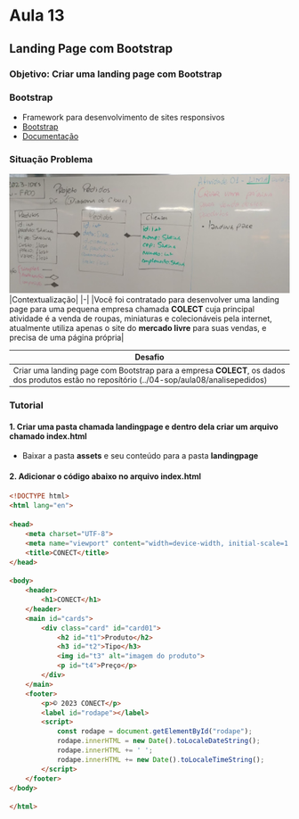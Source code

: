 # Aula 13
## Landing Page com Bootstrap
### Objetivo: Criar uma landing page com Bootstrap
### Bootstrap
- Framework para desenvolvimento de sites responsivos
- [Bootstrap](https://getbootstrap.com/)
- [Documentação](https://getbootstrap.com/docs/4.5/getting-started/introduction/)

### Situação Problema
![Lousa](./lousa.jpg)
|Contextualização|
|-|
|Você foi contratado para desenvolver uma landing page para uma pequena empresa chamada **COLECT** cuja principal atividade é a venda de roupas, miniaturas e colecionáveis pela internet, atualmente utiliza apenas o site do **mercado livre** para suas vendas, e precisa de uma página própria|

|Desafio|
|-|
|Criar uma landing page com Bootstrap para a empresa **COLECT**, os dados dos produtos estão no reposítório (../04-sop/aula08/analisepedidos)|

### Tutorial
#### 1. Criar uma pasta chamada **landingpage** e dentro dela criar um arquivo chamado **index.html**
- Baixar a pasta **assets** e seu conteúdo para a pasta **landingpage**
#### 2. Adicionar o código abaixo no arquivo **index.html**
```html
<!DOCTYPE html>
<html lang="en">

<head>
    <meta charset="UTF-8">
    <meta name="viewport" content="width=device-width, initial-scale=1.0">
    <title>CONECT</title>
</head>

<body>
    <header>
        <h1>CONECT</h1>
    </header>
    <main id="cards">
        <div class="card" id="card01">
            <h2 id="t1">Produto</h2>
            <h3 id="t2">Tipo</h3>
            <img id="t3" alt="imagem do produto">
            <p id="t4">Preço</p>
        </div>
    </main>
    <footer>
        <p>© 2023 CONECT</p>
        <label id="rodape"></label>
        <script>
            const rodape = document.getElementById("rodape");
            rodape.innerHTML = new Date().toLocaleDateString();
            rodape.innerHTML += ' ';
            rodape.innerHTML += new Date().toLocaleTimeString();
        </script>
    </footer>
</body>

</html>
```